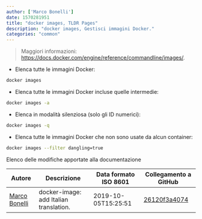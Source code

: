 ```yaml
---
author: ['Marco Bonelli']
date: 1570281951
title: "docker images, TLDR Pages"
description: "docker images, Gestisci immagini Docker."
categories: "common"
---
```

> Maggiori informazioni: <https://docs.docker.com/engine/reference/commandline/images/>.

- Elenca tutte le immagini Docker:

```bash
docker images
```

- Elenca tutte le immagini Docker incluse quelle intermedie:

```bash
docker images -a
```

- Elenca in modalità silenziosa (solo gli ID numerici):

```bash
docker images -q
```

- Elenca tutte le immagini Docker che non sono usate da alcun container:

```bash
docker images --filter dangling=true
```
Elenco delle modifiche apportate alla documentazione


Autore | Descrizione | Data formato ISO 8601 | Collegamento a GitHub
------|-----|-----|-----
[Marco Bonelli](mailto:marco@mebeim.net) | docker-image: add Italian translation. | 2019-10-05T15:25:51 | [26120f3a4074](https://github.com/tldr-pages/tldr/commit/26120f3a4074a67eaec582a45d03e438f90ed7a4)

